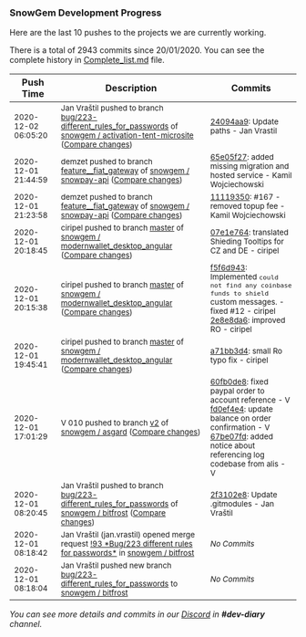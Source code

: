 
### SnowGem Development Progress

Here are the last 10 pushes to the projects we are currently working.

There is a total of 2943 commits since 20/01/2020. You can see the complete history in
 [Complete_list.md](Complete_list.md) file.

| Push Time | Description | Commits |
| --- | --- | --- |
| <sub>2020-12-02 06:05:20</sub> | <sub>Jan Vraštil pushed to branch [bug/223\-different\_rules\_for\_passwords](https://gitlab.com/snowgem/activation-tent-microsite/commits/bug/223-different_rules_for_passwords) of [snowgem / activation\-tent\-microsite](https://gitlab.com/snowgem/activation-tent-microsite) ([Compare changes](https://gitlab.com/snowgem/activation-tent-microsite/compare/3b3ed9922dead2c15235d57a7899d6f345f6a163...24094aa94242d21f92f4a7b9b168d7da86307606))</sub> | <sub>[24094aa9](https://gitlab.com/snowgem/activation-tent-microsite/-/commit/24094aa94242d21f92f4a7b9b168d7da86307606): Update paths - Jan Vrastil</sub> |
| <sub>2020-12-01 21:44:59</sub> | <sub>demzet pushed to branch [feature\_\_fiat\_gateway](https://gitlab.com/snowgem/snowpay-api/commits/feature__fiat_gateway) of [snowgem / snowpay\-api](https://gitlab.com/snowgem/snowpay-api) ([Compare changes](https://gitlab.com/snowgem/snowpay-api/compare/111193509a1b8ceb149505be7687df7d1fc0bc26...65e05f27ddaea1148cdb59293a995518fca3ee47))</sub> | <sub>[65e05f27](https://gitlab.com/snowgem/snowpay-api/-/commit/65e05f27ddaea1148cdb59293a995518fca3ee47): added missing migration and hosted service - Kamil Wojciechowski</sub> |
| <sub>2020-12-01 21:23:58</sub> | <sub>demzet pushed to branch [feature\_\_fiat\_gateway](https://gitlab.com/snowgem/snowpay-api/commits/feature__fiat_gateway) of [snowgem / snowpay\-api](https://gitlab.com/snowgem/snowpay-api) ([Compare changes](https://gitlab.com/snowgem/snowpay-api/compare/6ab02cd4a96e31886aaedd4d8eea68338d42d761...111193509a1b8ceb149505be7687df7d1fc0bc26))</sub> | <sub>[11119350](https://gitlab.com/snowgem/snowpay-api/-/commit/111193509a1b8ceb149505be7687df7d1fc0bc26): #167 - removed topup fee - Kamil Wojciechowski</sub> |
| <sub>2020-12-01 20:18:45</sub> | <sub>ciripel pushed to branch [master](https://gitlab.com/snowgem/modernwallet_desktop_angular/commits/master) of [snowgem / modernwallet\_desktop\_angular](https://gitlab.com/snowgem/modernwallet_desktop_angular) ([Compare changes](https://gitlab.com/snowgem/modernwallet_desktop_angular/compare/2e8e8da6757a16935a3946f4272c59fe3d4b9c9a...07e1e76412f4baca9147093474d17fee554e5f1e))</sub> | <sub>[07e1e764](https://gitlab.com/snowgem/modernwallet_desktop_angular/-/commit/07e1e76412f4baca9147093474d17fee554e5f1e): translated Shieding Tooltips for CZ and DE - ciripel</sub> |
| <sub>2020-12-01 20:15:38</sub> | <sub>ciripel pushed to branch [master](https://gitlab.com/snowgem/modernwallet_desktop_angular/commits/master) of [snowgem / modernwallet\_desktop\_angular](https://gitlab.com/snowgem/modernwallet_desktop_angular) ([Compare changes](https://gitlab.com/snowgem/modernwallet_desktop_angular/compare/a71bb3d410fefa320e3525eab7dc1bb657192a49...2e8e8da6757a16935a3946f4272c59fe3d4b9c9a))</sub> | <sub>[f5f6d943](https://gitlab.com/snowgem/modernwallet_desktop_angular/-/commit/f5f6d943a7b3d30d591d7b4a75b25a69ac38812d): Implemented `could not find any coinbase funds to shield` custom messages. - fixed #12 - ciripel<br>[2e8e8da6](https://gitlab.com/snowgem/modernwallet_desktop_angular/-/commit/2e8e8da6757a16935a3946f4272c59fe3d4b9c9a): improved RO - ciripel</sub> |
| <sub>2020-12-01 19:45:41</sub> | <sub>ciripel pushed to branch [master](https://gitlab.com/snowgem/modernwallet_desktop_angular/commits/master) of [snowgem / modernwallet\_desktop\_angular](https://gitlab.com/snowgem/modernwallet_desktop_angular) ([Compare changes](https://gitlab.com/snowgem/modernwallet_desktop_angular/compare/ef55103b775294e608036b0d2b0768a13b391b01...a71bb3d410fefa320e3525eab7dc1bb657192a49))</sub> | <sub>[a71bb3d4](https://gitlab.com/snowgem/modernwallet_desktop_angular/-/commit/a71bb3d410fefa320e3525eab7dc1bb657192a49): small Ro typo fix - ciripel</sub> |
| <sub>2020-12-01 17:01:29</sub> | <sub>V 010 pushed to branch [v2](https://gitlab.com/snowgem/asgard/commits/v2) of [snowgem / asgard](https://gitlab.com/snowgem/asgard) ([Compare changes](https://gitlab.com/snowgem/asgard/compare/9cf49536139bd0df331753400c862b6aa98621aa...67be07fd48c99d129cf1b8d1a1c0ea039da7a83f))</sub> | <sub>[60fb0de8](https://gitlab.com/snowgem/asgard/-/commit/60fb0de8c1bb3f5deb1f1e12d0f5a58772e47c34): fixed paypal order to account reference - V<br>[fd0ef4e4](https://gitlab.com/snowgem/asgard/-/commit/fd0ef4e413b1ad034908457c8d30d4c44c8c50d2): update balance on order confirmation - V<br>[67be07fd](https://gitlab.com/snowgem/asgard/-/commit/67be07fd48c99d129cf1b8d1a1c0ea039da7a83f): added notice about referencing log codebase from alis - V</sub> |
| <sub>2020-12-01 08:20:45</sub> | <sub>Jan Vraštil pushed to branch [bug/223\-different\_rules\_for\_passwords](https://gitlab.com/snowgem/bitfrost/commits/bug/223-different_rules_for_passwords) of [snowgem / bitfrost](https://gitlab.com/snowgem/bitfrost) ([Compare changes](https://gitlab.com/snowgem/bitfrost/compare/ad44776e20185824952dc8b4d3a74eda555e4469...2f3102e883a3ddccb5e59f7a1a2f2d1fac5a27d8))</sub> | <sub>[2f3102e8](https://gitlab.com/snowgem/bitfrost/-/commit/2f3102e883a3ddccb5e59f7a1a2f2d1fac5a27d8): Update .gitmodules - Jan Vraštil</sub> |
| <sub>2020-12-01 08:18:42</sub> | <sub>Jan Vraštil (jan.vrastil) opened merge request [\!93 \*Bug/223 different rules for passwords\*](https://gitlab.com/snowgem/bitfrost/-/merge_requests/93) in [snowgem / bitfrost](https://gitlab.com/snowgem/bitfrost)</sub> | <sub>_No Commits_</sub> |
| <sub>2020-12-01 08:18:04</sub> | <sub>Jan Vraštil pushed new branch [bug/223\-different\_rules\_for\_passwords](https://gitlab.com/snowgem/bitfrost/commits/bug/223-different_rules_for_passwords) to [snowgem / bitfrost](https://gitlab.com/snowgem/bitfrost)</sub> | <sub>_No Commits_</sub> |

_You can see more details and commits in our [Discord](https://discord.gg/zumGnbg) in **#dev-diary** channel._
